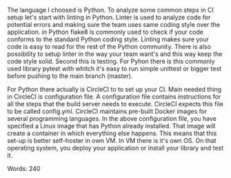 The language I choosed is Python. To analyze some common steps in CI setup let's start with linting in Python. Linter is used to analyze code for potential errors and making sure the team uses same coding style over the application. in Python flake8 is commonly used to check if your code conforms to the standard Python coding style. Linting makes sure your code is easy to read for the rest of the Python community. There is also possibility to setup linter in the way your team want's and this way keep the code style solid. Second this is testing. For Pyhon there is this commonly used library pytest with whitch it's easy to run simple unittest or bigger test before pushing to the main branch (master). 

For Python there actually is CircleCI to to set up your CI. Main needed thing in CircleCI is configuration file. A configuration file contains instructions for all the steps that the build server needs to execute. CircleCI expects this file to be called config.yml. CircleCI maintains pre-built Docker images for several programming languages. In the above configuration file, you have specified a Linux image that has Python already installed. That image will create a container in which everything else happens. This means that this set-up is better self-hoster in own VM. In VM there is it's own OS. On that operating system, you deploy your application or install your library and test it.


Words: 240